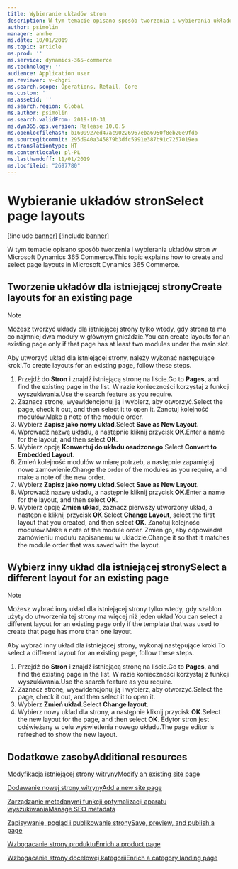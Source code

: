 ```yaml
---
title: Wybieranie układów stron
description: W tym temacie opisano sposób tworzenia i wybierania układów stron w Microsoft Dynamics 365 Commerce.
author: psimolin
manager: annbe
ms.date: 10/01/2019
ms.topic: article
ms.prod: ''
ms.service: dynamics-365-commerce
ms.technology: ''
audience: Application user
ms.reviewer: v-chgri
ms.search.scope: Operations, Retail, Core
ms.custom: ''
ms.assetid: ''
ms.search.region: Global
ms.author: psimolin
ms.search.validFrom: 2019-10-31
ms.dyn365.ops.version: Release 10.0.5
ms.openlocfilehash: b1609927ed47ac90226967eba6950f8eb20e9fdb
ms.sourcegitcommit: 295d940a345879b3dfc5991e387b91c7257019ea
ms.translationtype: HT
ms.contentlocale: pl-PL
ms.lasthandoff: 11/01/2019
ms.locfileid: "2697780"
---
```

# <a name="select-page-layouts"></a><span data-ttu-id="a7f4e-103">Wybieranie układów stron</span><span class="sxs-lookup"><span data-stu-id="a7f4e-103">Select page layouts</span></span>

[!include [banner](includes/preview-banner.md)]
[!include [banner](includes/banner.md)]

<span data-ttu-id="a7f4e-104">W tym temacie opisano sposób tworzenia i wybierania układów stron w Microsoft Dynamics 365 Commerce.</span><span class="sxs-lookup"><span data-stu-id="a7f4e-104">This topic explains how to create and select page layouts in Microsoft Dynamics 365 Commerce.</span></span>

## <a name="create-layouts-for-an-existing-page"></a><span data-ttu-id="a7f4e-105">Tworzenie układów dla istniejącej strony</span><span class="sxs-lookup"><span data-stu-id="a7f4e-105">Create layouts for an existing page</span></span>

> [!NOTE]
> <span data-ttu-id="a7f4e-106">Możesz tworzyć układy dla istniejącej strony tylko wtedy, gdy strona ta ma co najmniej dwa moduły w głównym gnieździe.</span><span class="sxs-lookup"><span data-stu-id="a7f4e-106">You can create layouts for an existing page only if that page has at least two modules under the main slot.</span></span>

<span data-ttu-id="a7f4e-107">Aby utworzyć układ dla istniejącej strony, należy wykonać następujące kroki.</span><span class="sxs-lookup"><span data-stu-id="a7f4e-107">To create layouts for an existing page, follow these steps.</span></span>

1. <span data-ttu-id="a7f4e-108">Przejdź do **Stron** i znajdź istniejącą stronę na liście.</span><span class="sxs-lookup"><span data-stu-id="a7f4e-108">Go to **Pages**, and find the existing page in the list.</span></span> <span data-ttu-id="a7f4e-109">W razie konieczności korzystaj z funkcji wyszukiwania.</span><span class="sxs-lookup"><span data-stu-id="a7f4e-109">Use the search feature as you require.</span></span>
1. <span data-ttu-id="a7f4e-110">Zaznacz stronę, wyewidencjonuj ją i wybierz, aby otworzyć.</span><span class="sxs-lookup"><span data-stu-id="a7f4e-110">Select the page, check it out, and then select it to open it.</span></span> <span data-ttu-id="a7f4e-111">Zanotuj kolejność modułów.</span><span class="sxs-lookup"><span data-stu-id="a7f4e-111">Make a note of the module order.</span></span>
1. <span data-ttu-id="a7f4e-112">Wybierz **Zapisz jako nowy układ**.</span><span class="sxs-lookup"><span data-stu-id="a7f4e-112">Select **Save as New Layout**.</span></span>
1. <span data-ttu-id="a7f4e-113">Wprowadź nazwę układu, a następnie kliknij przycisk **OK**.</span><span class="sxs-lookup"><span data-stu-id="a7f4e-113">Enter a name for the layout, and then select **OK**.</span></span>
1. <span data-ttu-id="a7f4e-114">Wybierz opcję **Konwertuj do układu osadzonego**.</span><span class="sxs-lookup"><span data-stu-id="a7f4e-114">Select **Convert to Embedded Layout**.</span></span>
1. <span data-ttu-id="a7f4e-115">Zmień kolejność modułów w miarę potrzeb, a następnie zapamiętaj nowe zamówienie.</span><span class="sxs-lookup"><span data-stu-id="a7f4e-115">Change the order of the modules as you require, and make a note of the new order.</span></span>
1. <span data-ttu-id="a7f4e-116">Wybierz **Zapisz jako nowy układ**.</span><span class="sxs-lookup"><span data-stu-id="a7f4e-116">Select **Save as New Layout**.</span></span>
1. <span data-ttu-id="a7f4e-117">Wprowadź nazwę układu, a następnie kliknij przycisk **OK**.</span><span class="sxs-lookup"><span data-stu-id="a7f4e-117">Enter a name for the layout, and then select **OK**.</span></span>
1. <span data-ttu-id="a7f4e-118">Wybierz opcję **Zmień układ**, zaznacz pierwszy utworzony układ, a następnie kliknij przycisk **OK**.</span><span class="sxs-lookup"><span data-stu-id="a7f4e-118">Select **Change Layout**, select the first layout that you created, and then select **OK**.</span></span> <span data-ttu-id="a7f4e-119">Zanotuj kolejność modułów.</span><span class="sxs-lookup"><span data-stu-id="a7f4e-119">Make a note of the module order.</span></span> <span data-ttu-id="a7f4e-120">Zmień go, aby odpowiadał zamówieniu modułu zapisanemu w układzie.</span><span class="sxs-lookup"><span data-stu-id="a7f4e-120">Change it so that it matches the module order that was saved with the layout.</span></span>

## <a name="select-a-different-layout-for-an-existing-page"></a><span data-ttu-id="a7f4e-121">Wybierz inny układ dla istniejącej strony</span><span class="sxs-lookup"><span data-stu-id="a7f4e-121">Select a different layout for an existing page</span></span>

> [!NOTE]
> <span data-ttu-id="a7f4e-122">Możesz wybrać inny układ dla istniejącej strony tylko wtedy, gdy szablon użyty do utworzenia tej strony ma więcej niż jeden układ.</span><span class="sxs-lookup"><span data-stu-id="a7f4e-122">You can select a different layout for an existing page only if the template that was used to create that page has more than one layout.</span></span>

<span data-ttu-id="a7f4e-123">Aby wybrać inny układ dla istniejącej strony, wykonaj następujące kroki.</span><span class="sxs-lookup"><span data-stu-id="a7f4e-123">To select a different layout for an existing page, follow these steps.</span></span>

1. <span data-ttu-id="a7f4e-124">Przejdź do **Stron** i znajdź istniejącą stronę na liście.</span><span class="sxs-lookup"><span data-stu-id="a7f4e-124">Go to **Pages**, and find the existing page in the list.</span></span> <span data-ttu-id="a7f4e-125">W razie konieczności korzystaj z funkcji wyszukiwania.</span><span class="sxs-lookup"><span data-stu-id="a7f4e-125">Use the search feature as you require.</span></span>
1. <span data-ttu-id="a7f4e-126">Zaznacz stronę, wyewidencjonuj ją i wybierz, aby otworzyć.</span><span class="sxs-lookup"><span data-stu-id="a7f4e-126">Select the page, check it out, and then select it to open it.</span></span>
1. <span data-ttu-id="a7f4e-127">Wybierz **Zmień układ**.</span><span class="sxs-lookup"><span data-stu-id="a7f4e-127">Select **Change layout**.</span></span>
1. <span data-ttu-id="a7f4e-128">Wybierz nowy układ dla strony, a następnie kliknij przycisk **OK**.</span><span class="sxs-lookup"><span data-stu-id="a7f4e-128">Select the new layout for the page, and then select **OK**.</span></span> <span data-ttu-id="a7f4e-129">Edytor stron jest odświeżany w celu wyświetlenia nowego układu.</span><span class="sxs-lookup"><span data-stu-id="a7f4e-129">The page editor is refreshed to show the new layout.</span></span>

## <a name="additional-resources"></a><span data-ttu-id="a7f4e-130">Dodatkowe zasoby</span><span class="sxs-lookup"><span data-stu-id="a7f4e-130">Additional resources</span></span>

[<span data-ttu-id="a7f4e-131">Modyfikacja istniejącej strony witryny</span><span class="sxs-lookup"><span data-stu-id="a7f4e-131">Modify an existing site page</span></span>](modify-existing-page.md)

[<span data-ttu-id="a7f4e-132">Dodawanie nowej strony witryny</span><span class="sxs-lookup"><span data-stu-id="a7f4e-132">Add a new site page</span></span>](add-new-page.md)

[<span data-ttu-id="a7f4e-133">Zarządzanie metadanymi funkcji optymalizacji aparatu wyszukiwania</span><span class="sxs-lookup"><span data-stu-id="a7f4e-133">Manage SEO metadata</span></span>](manage-seo-metadata.md)

[<span data-ttu-id="a7f4e-134">Zapisywanie, pogląd i publikowanie strony</span><span class="sxs-lookup"><span data-stu-id="a7f4e-134">Save, preview, and publish a page</span></span>](save-preview-publish-page.md)

[<span data-ttu-id="a7f4e-135">Wzbogacanie strony produktu</span><span class="sxs-lookup"><span data-stu-id="a7f4e-135">Enrich a product page</span></span>](enrich-product-page.md)

[<span data-ttu-id="a7f4e-136">Wzbogacanie strony docelowej kategorii</span><span class="sxs-lookup"><span data-stu-id="a7f4e-136">Enrich a category landing page</span></span>](enrich-category-page.md)

